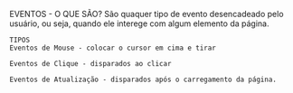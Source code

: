 EVENTOS - O QUE SÃO?
São quaquer tipo de evento desencadeado pelo usuário, ou seja, quando ele interege com algum elemento da página.

    TIPOS
    Eventos de Mouse - colocar o cursor em cima e tirar

    Eventos de Clique - disparados ao clicar

    Eventos de Atualização - disparados após o carregamento da página.